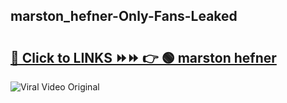 
 ## marston_hefner-Only-Fans-Leaked

# <h2><a href="https://clipsfans.com/marston_hefner&ref=git">🔗 Click to LINKS ⏩⏩ 👉 🟢 marston hefner </a></h2>

<a href="https://clipsfans.com/marston_hefner&ref=git" rel="nofollow" data-target="animated-image.originalLink"><img src="https://i.ibb.co.com/xMMVF88/686577567.gif" alt="Viral Video Original" style="max-width: 100%; display: inline-block;" data-target="animated-image.originalImage"></a>
